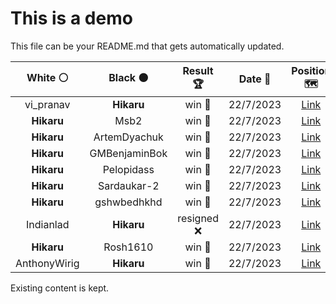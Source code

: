 # This is a demo

This file can be your README.md that gets automatically updated.

<!--START_SECTION:chessStats-->
<!-- Automatically generated with https://github.com/Balastrong/chess-stats-action -->

| White ⚪ | Black ⚫ | Result 🏆 | Date 📅 | Position 🗺️ |
|:---:|:---:|:---:|:---:|:---:|
| vi_pranav | **Hikaru** | win 🥇 | 22/7/2023 | <a href="http://www.ee.unb.ca/cgi-bin/tervo/fen.pl?select=1r6/Rp2p3/1B6/3pbkpp/8/1P1K1P2/2P2P2/8 w - h6">Link</a> |
| **Hikaru** | Msb2 | win 🥇 | 22/7/2023 | <a href="http://www.ee.unb.ca/cgi-bin/tervo/fen.pl?select=8/6p1/4k3/3b3p/P4R1P/3p2P1/2nB1K2/8 b - -">Link</a> |
| **Hikaru** | ArtemDyachuk | win 🥇 | 22/7/2023 | <a href="http://www.ee.unb.ca/cgi-bin/tervo/fen.pl?select=2kQR3/p7/1p6/8/3P1Brp/2Pq2P1/PP3P1P/6K1 b - -">Link</a> |
| **Hikaru** | GMBenjaminBok | win 🥇 | 22/7/2023 | <a href="http://www.ee.unb.ca/cgi-bin/tervo/fen.pl?select=3r1r2/2N1n1kp/ppn2pp1/8/3P3N/8/PP4PP/4RRK1 b - -">Link</a> |
| **Hikaru** | Pelopidass | win 🥇 | 22/7/2023 | <a href="http://www.ee.unb.ca/cgi-bin/tervo/fen.pl?select=2r1bBk1/p1q3pp/4pn2/p2pN3/3P4/4Q3/2P2PPP/R4RK1 b - -">Link</a> |
| **Hikaru** | Sardaukar-2 | win 🥇 | 22/7/2023 | <a href="http://www.ee.unb.ca/cgi-bin/tervo/fen.pl?select=5rk1/1pNb1p1p/1n2p1p1/p2pP3/P2N1P2/Q2P4/1P4PP/2r2RK1 b - -">Link</a> |
| **Hikaru** | gshwbedhkhd | win 🥇 | 22/7/2023 | <a href="http://www.ee.unb.ca/cgi-bin/tervo/fen.pl?select=r2k4/p2Q3p/p3B1p1/2P2p2/4bqP1/P7/5B1P/4R1K1 b - -">Link</a> |
| Indianlad | **Hikaru** | resigned ❌ | 22/7/2023 | <a href="http://www.ee.unb.ca/cgi-bin/tervo/fen.pl?select=2r3k1/6p1/8/4B2P/R4P2/2N5/8/6K1 w - -">Link</a> |
| **Hikaru** | Rosh1610 | win 🥇 | 22/7/2023 | <a href="http://www.ee.unb.ca/cgi-bin/tervo/fen.pl?select=r2qr3/p3ppk1/2p4Q/2ppnP2/8/2NP3R/PPP3PP/R5K1 b - -">Link</a> |
| AnthonyWirig | **Hikaru** | win 🥇 | 22/7/2023 | <a href="http://www.ee.unb.ca/cgi-bin/tervo/fen.pl?select=3qr1k1/pp3pb1/6p1/3p4/3PnN2/BP2P1Pp/P1r4P/3RRNK1 w - -">Link</a> |

<!--END_SECTION:chessStats-->

Existing content is kept.
